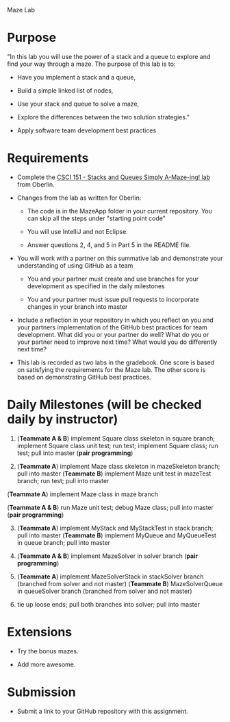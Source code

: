 Maze Lab

# Purpose

"In this lab you will use the power of a stack and a queue to explore and find your way through a maze. The purpose of this lab is to:

* Have you implement a stack and a queue,

* Build a simple linked list of nodes,

* Use your stack and queue to solve a maze,

* Explore the differences between the two solution strategies."

* Apply software team development best practices

# Requirements

* Complete the [CSCI 151 - Stacks and Queues Simply A-Maze-ing! lab](https://www.cs.oberlin.edu/~rhoyle/16s-cs151/lab03/index.html) from Oberlin.

* Changes from the lab as written for Oberlin:

    * The code is in the MazeApp folder in your current repository. You can skip all the steps under "starting point code"

    * You will use IntelliJ and not Eclipse.

    * Answer questions 2, 4, and 5 in Part 5 in the README file.

* You will work with a partner on this summative lab and demonstrate your understanding of using GitHub as a team

    * You and your partner must create and use branches for your development as specified in the daily milestones

    * You and your partner must issue pull requests to incorporate changes in your branch into master

* Include a reflection in your repository in which you reflect on you and your partners implementation of the GitHub best practices for team development. What did you or your partner do well? What do you or your partner need to improve next time? What would you do differently next time?

* This lab is recorded as two labs in the gradebook. One score is based on satisfying the requirements for the Maze lab. The other score is based on demonstrating GitHub best practices.

# Daily Milestones (will be checked daily by instructor)

1. (**Teammate A & B**) implement Square class skeleton in square branch; implement Square class unit test; run test; implement Square class; run test; pull into master (**pair programming**)

2. (**Teammate A**) implement Maze class skeleton in mazeSkeleton branch; pull into master(**Teammate B**) implement Maze unit test in mazeTest branch; run test; pull into master

(**Teammate A**) implement Maze class in maze branch

(**Teammate A & B**) run Maze unit test; debug Maze class; pull into master (**pair programming**)

3. (**Teammate A**) implement MyStack and MyStackTest in stack branch; pull into master(**Teammate B**) implement MyQueue and MyQueueTest in queue branch; pull into master

4. (**Teammate A & B**) implement MazeSolver in solver branch (**pair programming**)

5. (**Teammate A**) implement MazeSolverStack in stackSolver branch (branched from solver and not master)(**Teammate B**) MazeSolverQueue in queueSolver branch (branched from solver and not master)

6. tie up loose ends; pull both branches into solver; pull into master

# Extensions

* Try the bonus mazes.

* Add more awesome.

# Submission

* Submit a link to your GitHub repository with this assignment.

